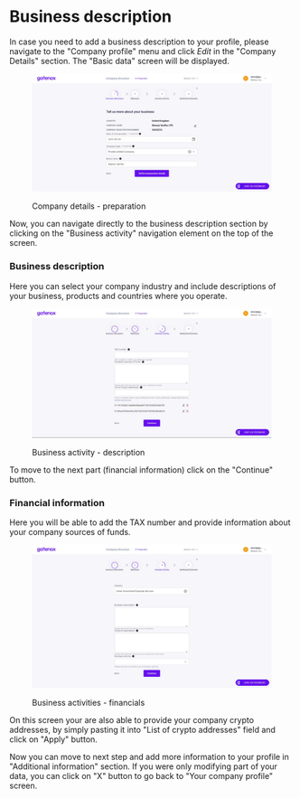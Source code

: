 # Business description

In case you need to add a business description to your profile, please navigate to the "Company profile" menu and click _Edit_ in the "Company Details" section. The "Basic data" screen will be displayed.

<figure><img src="../../../.gitbook/assets/basic_data.png" alt="Company details - preparation"><figcaption><p>Company details - preparation</p></figcaption></figure>

Now, you can navigate directly to the business description section by clicking on the "Business activity" navigation element on the top of the screen.

### Business description

Here you can select your company industry and include descriptions of your business, products and countries where you operate.

<figure><img src="../../../.gitbook/assets/business_activity_financials.png" alt="Business activity - description"><figcaption><p>Business activity - description</p></figcaption></figure>

To move to the next part (financial information) click on the "Continue" button.

### Financial information

Here you will be able to add the TAX number and provide information about your company sources of funds.

<figure><img src="../../../.gitbook/assets/business_activity_general.png" alt=""><figcaption><p>Business activities - financials</p></figcaption></figure>

On this screen your are also able to provide your company crypto addresses, by simply pasting it into "List of crypto addresses" field and click on "Apply" button.

Now you can move to next step and add more information to your profile in "Additional information" section. If you were only modifying part of your data, you can click on "X" button to go back to "Your company profile" screen.
